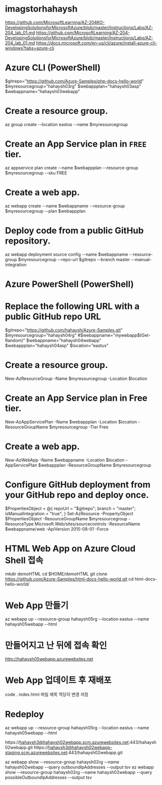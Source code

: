 # imagstorhahaysh

https://github.com/MicrosoftLearning/AZ-204KO-DevelopingSolutionsforMicrosoftAzure/blob/master/Instructions/Labs/AZ-204_lab_01.md
https://github.com/MicrosoftLearning/AZ-204-DevelopingSolutionsforMicrosoftAzure/blob/master/Instructions/Labs/AZ-204_lab_01.md
https://docs.microsoft.com/en-us/cli/azure/install-azure-cli-windows?tabs=azure-cli

# Azure CLI (PowerShell)
$gitrepo="https://github.com/Azure-Samples/php-docs-hello-world"
$myresourcegroup="hahaysh03rg"
$webappplan="hahaysh03asp"
$webappname="hahaysh03webapp"

# Create a resource group.
az group create --location eastus --name $myresourcegroup
# Create an App Service plan in `FREE` tier. 
az appservice plan create --name $webappplan --resource-group $myresourcegroup --sku FREE
# Create a web app. 
az webapp create --name $webappname --resource-group $myresourcegroup --plan $webappplan
# Deploy code from a public GitHub repository. 
az webapp deployment source config --name $webappname --resource-group $myresourcegroup --repo-url $gitrepo --branch master --manual-integration 

# Azure PowerShell (PowerShell)
# Replace the following URL with a public GitHub repo URL 
$gitrepo="https://github.com/hahaysh/Azure-Samples.git" 
$myresourcegroup="hahaysh04rg"
#$webappname="mywebapp$(Get-Random)" 
$webappname="hahaysh04webapp"
$webappplan="hahaysh04asp"
$location="eastus" 

# Create a resource group. 
New-AzResourceGroup -Name $myresourcegroup -Location $location 

# Create an App Service plan in Free tier. 
New-AzAppServicePlan -Name $webappplan -Location $location -ResourceGroupName $myresourcegroup -Tier Free 

# Create a web app. 
New-AzWebApp -Name $webappname -Location $location -AppServicePlan $webappplan -ResourceGroupName $myresourcegroup 

# Configure GitHub deployment from your GitHub repo and deploy once. 
$PropertiesObject = @{
	repoUrl = "$gitrepo";
	branch = "master";
	isManualIntegration = "true"; 
} 
Set-AzResource -PropertyObject $PropertiesObject -ResourceGroupName $myresourcegroup -ResourceType Microsoft.Web/sites/sourcecontrols -ResourceName $webappname/web -ApiVersion 2015-08-01 -Force


# HTML Web App on Azure Cloud Shell 접속
mkdir demoHTML
cd $HOME/demoHTML
git clone https://github.com/Azure-Samples/html-docs-hello-world.git
cd html-docs-hello-world/

# Web App 만들기
az webapp up --resource-group hahaysh05rg  --location eastus --name hahaysh05webapp --html

# 만들어지고 난 뒤에 접속 확인
http://hahaysh05webapp.azurewebsites.net

# Web App 업데이트 후 재배포
code .
index.html 파일 제목 적당히 변경 저장

# Redeploy
az webapp up --resource-group hahaysh05rg --location eastus --name hahaysh05webapp --html


https://hahaysh3@hahaysh02webapp.scm.azurewebsites.net:443/hahaysh02webapp.git
https://hahaysh3@hahaysh02webapp-staging.scm.azurewebsites.net:443/hahaysh02webapp.git

az webapp show --resource-group hahaysh02rg --name hahaysh02webapp --query outboundIpAddresses --output tsv
az webapp show --resource-group hahaysh02rg --name hahaysh02webapp --query possibleOutboundIpAddresses --output tsv

